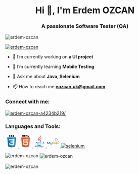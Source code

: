 <h1 align="center">Hi 👋, I'm Erdem OZCAN</h1>
<h3 align="center">A passionate Software Tester (QA)</h3>

<p align="left"> <img src="https://komarev.com/ghpvc/?username=erdem-ozcan&label=Profile%20views&color=0e75b6&style=flat" alt="erdem-ozcan" /> </p>

<p align="left"> <a href="https://github.com/ryo-ma/github-profile-trophy"><img src="https://github-profile-trophy.vercel.app/?username=erdem-ozcan" alt="erdem-ozcan" /></a> </p>

- 🔭 I’m currently working on **a UI project**

- 🌱 I’m currently learning **Mobile Testing**

- 💬 Ask me about **Java, Selenium**

- 📫 How to reach me **eozcan.uk@gmail.com**

<h3 align="left">Connect with me:</h3>
<p align="left">
<a href="https://linkedin.com/in/erdem-ozcan-a4234b219/" target="blank"><img align="center" src="https://raw.githubusercontent.com/rahuldkjain/github-profile-readme-generator/master/src/images/icons/Social/linked-in-alt.svg" alt="erdem-ozcan-a4234b219/" height="30" width="40" /></a>
</p>

<h3 align="left">Languages and Tools:</h3>
<p align="left"> <a href="https://www.w3schools.com/css/" target="_blank" rel="noreferrer"> <img src="https://raw.githubusercontent.com/devicons/devicon/master/icons/css3/css3-original-wordmark.svg" alt="css3" width="40" height="40"/> </a> <a href="https://www.w3.org/html/" target="_blank" rel="noreferrer"> <img src="https://raw.githubusercontent.com/devicons/devicon/master/icons/html5/html5-original-wordmark.svg" alt="html5" width="40" height="40"/> </a> <a href="https://www.java.com" target="_blank" rel="noreferrer"> <img src="https://raw.githubusercontent.com/devicons/devicon/master/icons/java/java-original.svg" alt="java" width="40" height="40"/> </a> <a href="https://www.mysql.com/" target="_blank" rel="noreferrer"> <img src="https://raw.githubusercontent.com/devicons/devicon/master/icons/mysql/mysql-original-wordmark.svg" alt="mysql" width="40" height="40"/> </a> <a href="https://www.selenium.dev" target="_blank" rel="noreferrer"> <img src="https://raw.githubusercontent.com/detain/svg-logos/780f25886640cef088af994181646db2f6b1a3f8/svg/selenium-logo.svg" alt="selenium" width="40" height="40"/> </a> </p>

<p><img align="left" src="https://github-readme-stats.vercel.app/api/top-langs?username=erdem-ozcan&show_icons=true&locale=en&layout=compact" alt="erdem-ozcan" /></p>

<p>&nbsp;<img align="center" src="https://github-readme-stats.vercel.app/api?username=erdem-ozcan&show_icons=true&locale=en" alt="erdem-ozcan" /></p>

<p><img align="center" src="https://github-readme-streak-stats.herokuapp.com/?user=erdem-ozcan&" alt="erdem-ozcan" /></p>
